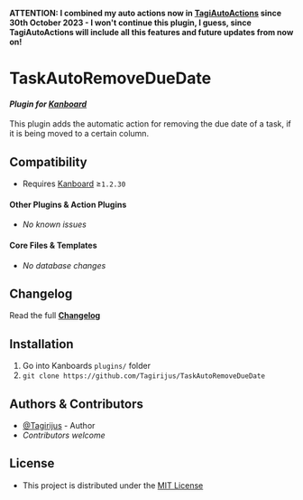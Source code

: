 **ATTENTION: I combined my auto actions now in [TagiAutoActions](https://github.com/Tagirijus/TagiAutoActions) since 30th October 2023 - I won't continue this plugin, I guess, since TagiAutoActions will include all this features and future updates from now on!**

# TaskAutoRemoveDueDate

#### _Plugin for [Kanboard](https://github.com/fguillot/kanboard "Kanboard - Kanban Project Management Software")_

This plugin adds the automatic action for removing the due date of a task, if it is being moved to a certain column.


Compatibility
-------------

- Requires [Kanboard](https://github.com/fguillot/kanboard "Kanboard - Kanban Project Management Software") ≥`1.2.30`

#### Other Plugins & Action Plugins
- _No known issues_
#### Core Files & Templates
- _No database changes_


Changelog
---------

Read the full [**Changelog**](../master/changelog.md "See changes")
 

Installation
------------

1. Go into Kanboards `plugins/` folder
2. `git clone https://github.com/Tagirijus/TaskAutoRemoveDueDate`


Authors & Contributors
----------------------

- [@Tagirijus](https://github.com/Tagirijus) - Author
- _Contributors welcome_


License
-------
- This project is distributed under the [MIT License](../master/LICENSE "Read The MIT license")

